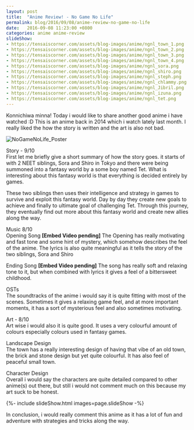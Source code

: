 ```yaml
---
layout: post
title:  "Anime Review! - No Game No Life"
permalink: blog/2016/09/08/anime-review-no-game-no-life
date:   2016-09-08 11:23:00 +0800
categories: anime anime-review
slideShow:
- https://tensaiscorner.com/assets/blog-images/anime/ngnl_town_1.png
- https://tensaiscorner.com/assets/blog-images/anime/ngnl_town_2.png
- https://tensaiscorner.com/assets/blog-images/anime/ngnl_town_3.png
- https://tensaiscorner.com/assets/blog-images/anime/ngnl_town_4.png
- https://tensaiscorner.com/assets/blog-images/anime/ngnl_sora.png
- https://tensaiscorner.com/assets/blog-images/anime/ngnl_shiro.png
- https://tensaiscorner.com/assets/blog-images/anime/ngnl_steph.png
- https://tensaiscorner.com/assets/blog-images/anime/ngnl_chlammy.png
- https://tensaiscorner.com/assets/blog-images/anime/ngnl_Jibril.png
- https://tensaiscorner.com/assets/blog-images/anime/ngnl_izuna.png
- https://tensaiscorner.com/assets/blog-images/anime/ngnl_tet.png
---
```


Konnichiwa minna! Today i would like to share another good anime i have watched :D 
This is an anime back in 2014 which i watch lately last month. I really liked the how the story is written and the art is also not bad.

![NoGameNoLife_Poster](https://tensaiscorner.com/assets/blog-images/anime/No_game_no_life.jpg)

Story - 9/10  
First let me briefly give a short summary of how the story goes. it starts of with 2 NEET siblings, Sora and Shiro in Tokyo and there were being summoned into a fantasy world by a some boy named Tet. What is interesting about this fantasy world is that everything is decided entirely by games.

These two siblings then uses their intelligence and strategy in games to survive and exploit this fantasy world. Day by day they create new goals to achieve and finally to ultimate goal of challenging Tet. Through this journey, they eventually find out more about this fantasy world and create new allies along the way.

Music  8/10  
Opening Song
**[Embed Video pending]**
The Opening has really motivating and fast tone and some hint of mystery, which somehow describes the feel of the anime. The lyrics is also quite meaningful as it tells the story of the two siblings, Sora and Shiro

Ending Song
**[Embed Video pending]**
The song has really soft and relaxing tone to it, but when combined with lyrics it gives a feel of a bittersweet childhood.

OSTs  
The soundtracks of the anime i would say it is quite fitting with most of the scenes. Sometimes it gives a relaxing game feel, and at more important moments, it has a sort of mysterious feel and also sometimes motivating.

Art - 8/10  
Art wise i would also it is quite good. It uses a very colourful amount of colours especially colours used in fantasy games.

Landscape Design  
The town has a really interesting design of having that vibe of an old town, the brick and stone design but yet quite colourful. It has also feel of peaceful small town.

Character Design  
Overall i would say the characters are quite detailed compared to other anime(s) out there, but still i would not comment much on this because my art suck to be honest.

<div>{%- include slideShow.html images=page.slideShow -%}</div>

In conclusion, i would really comment this anime as it has a lot of fun and adventure with strategies and tricks along the way.